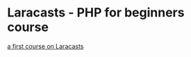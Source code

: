 # Laracasts - PHP for beginners course

[a first course on Laracasts](https://laracasts.com/series/php-for-beginners-2023-edition)

